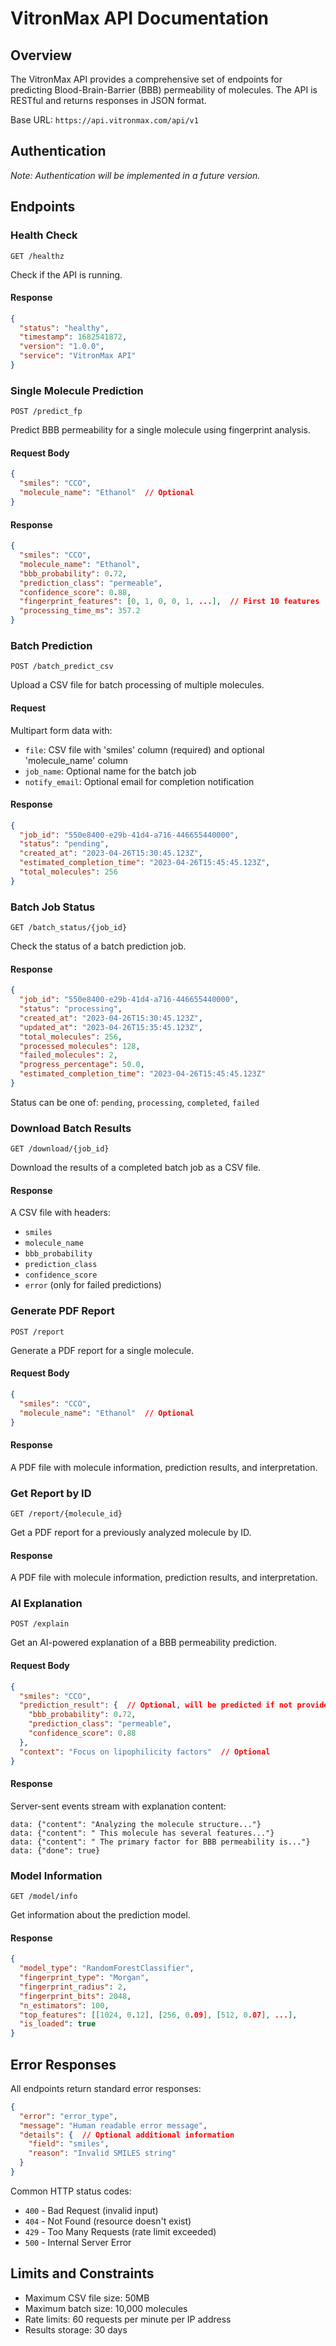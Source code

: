 
# VitronMax API Documentation

## Overview

The VitronMax API provides a comprehensive set of endpoints for predicting Blood-Brain-Barrier (BBB) permeability of molecules. The API is RESTful and returns responses in JSON format.

Base URL: `https://api.vitronmax.com/api/v1`

## Authentication

*Note: Authentication will be implemented in a future version.*

## Endpoints

### Health Check

```
GET /healthz
```

Check if the API is running.

#### Response

```json
{
  "status": "healthy",
  "timestamp": 1682541872,
  "version": "1.0.0",
  "service": "VitronMax API"
}
```

### Single Molecule Prediction

```
POST /predict_fp
```

Predict BBB permeability for a single molecule using fingerprint analysis.

#### Request Body

```json
{
  "smiles": "CCO",
  "molecule_name": "Ethanol"  // Optional
}
```

#### Response

```json
{
  "smiles": "CCO",
  "molecule_name": "Ethanol",
  "bbb_probability": 0.72,
  "prediction_class": "permeable",
  "confidence_score": 0.88,
  "fingerprint_features": [0, 1, 0, 0, 1, ...],  // First 10 features
  "processing_time_ms": 357.2
}
```

### Batch Prediction

```
POST /batch_predict_csv
```

Upload a CSV file for batch processing of multiple molecules.

#### Request

Multipart form data with:
- `file`: CSV file with 'smiles' column (required) and optional 'molecule_name' column
- `job_name`: Optional name for the batch job
- `notify_email`: Optional email for completion notification

#### Response

```json
{
  "job_id": "550e8400-e29b-41d4-a716-446655440000",
  "status": "pending",
  "created_at": "2023-04-26T15:30:45.123Z",
  "estimated_completion_time": "2023-04-26T15:45:45.123Z",
  "total_molecules": 256
}
```

### Batch Job Status

```
GET /batch_status/{job_id}
```

Check the status of a batch prediction job.

#### Response

```json
{
  "job_id": "550e8400-e29b-41d4-a716-446655440000",
  "status": "processing",
  "created_at": "2023-04-26T15:30:45.123Z",
  "updated_at": "2023-04-26T15:35:45.123Z",
  "total_molecules": 256,
  "processed_molecules": 128,
  "failed_molecules": 2,
  "progress_percentage": 50.0,
  "estimated_completion_time": "2023-04-26T15:45:45.123Z"
}
```

Status can be one of: `pending`, `processing`, `completed`, `failed`

### Download Batch Results

```
GET /download/{job_id}
```

Download the results of a completed batch job as a CSV file.

#### Response

A CSV file with headers:
- `smiles`
- `molecule_name`
- `bbb_probability`
- `prediction_class`
- `confidence_score`
- `error` (only for failed predictions)

### Generate PDF Report

```
POST /report
```

Generate a PDF report for a single molecule.

#### Request Body

```json
{
  "smiles": "CCO",
  "molecule_name": "Ethanol"  // Optional
}
```

#### Response

A PDF file with molecule information, prediction results, and interpretation.

### Get Report by ID

```
GET /report/{molecule_id}
```

Get a PDF report for a previously analyzed molecule by ID.

#### Response

A PDF file with molecule information, prediction results, and interpretation.

### AI Explanation

```
POST /explain
```

Get an AI-powered explanation of a BBB permeability prediction.

#### Request Body

```json
{
  "smiles": "CCO",
  "prediction_result": {  // Optional, will be predicted if not provided
    "bbb_probability": 0.72,
    "prediction_class": "permeable",
    "confidence_score": 0.88
  },
  "context": "Focus on lipophilicity factors"  // Optional
}
```

#### Response

Server-sent events stream with explanation content:

```
data: {"content": "Analyzing the molecule structure..."}
data: {"content": " This molecule has several features..."}
data: {"content": " The primary factor for BBB permeability is..."}
data: {"done": true}
```

### Model Information

```
GET /model/info
```

Get information about the prediction model.

#### Response

```json
{
  "model_type": "RandomForestClassifier",
  "fingerprint_type": "Morgan",
  "fingerprint_radius": 2,
  "fingerprint_bits": 2048,
  "n_estimators": 100,
  "top_features": [[1024, 0.12], [256, 0.09], [512, 0.07], ...],
  "is_loaded": true
}
```

## Error Responses

All endpoints return standard error responses:

```json
{
  "error": "error_type",
  "message": "Human readable error message",
  "details": {  // Optional additional information
    "field": "smiles",
    "reason": "Invalid SMILES string"
  }
}
```

Common HTTP status codes:
- `400` - Bad Request (invalid input)
- `404` - Not Found (resource doesn't exist)
- `429` - Too Many Requests (rate limit exceeded)
- `500` - Internal Server Error

## Limits and Constraints

- Maximum CSV file size: 50MB
- Maximum batch size: 10,000 molecules
- Rate limits: 60 requests per minute per IP address
- Results storage: 30 days
